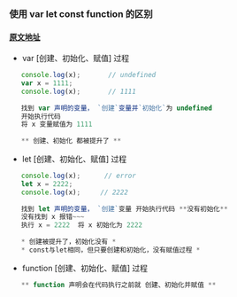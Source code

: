 ### 使用 var let const function 的区别
#### [原文地址](https://zhuanlan.zhihu.com/p/28140450)

- var [创建、初始化、赋值] 过程
```javascript
   console.log(x);       // undefined
   var x = 1111;
   console.log(x);       // 1111
   
   找到 var 声明的变量， `创建`变量并`初始化`为 undefined  
   开始执行代码  
   将 x 变量赋值为 1111
   
   ** 创建、初始化 都被提升了 ** 
```

- let [创建、初始化、赋值] 过程
```javascript
   console.log(x);      // error
   let x = 2222;
   console.log(x);     // 2222
   
   找到 let 声明的变量， `创建`变量 开始执行代码 **没有初始化**
   没有找到 x 报错~~~
   执行 x = 2222  将 x 初始化为 2222
   
   * 创建被提升了，初始化没有 *
   * const与let相同，但只要创建和初始化，没有赋值过程 *
```

- function [创建、初始化、赋值] 过程
```javascript
   ** function 声明会在代码执行之前就 创建、初始化并赋值 **
```
